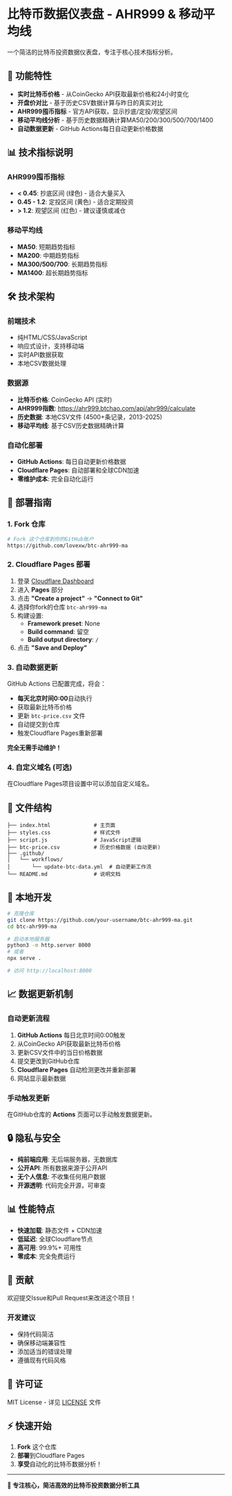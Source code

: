 # 比特币数据仪表盘 - AHR999 & 移动平均线

一个简洁的比特币投资数据仪表盘，专注于核心技术指标分析。

## 🚀 功能特性

- **实时比特币价格** - 从CoinGecko API获取最新价格和24小时变化
- **开盘价对比** - 基于历史CSV数据计算与昨日的真实对比
- **AHR999囤币指标** - 官方API获取，显示抄底/定投/观望区间
- **移动平均线分析** - 基于历史数据精确计算MA50/200/300/500/700/1400
- **自动数据更新** - GitHub Actions每日自动更新价格数据

## 📊 技术指标说明

### AHR999囤币指标
- **< 0.45**: 抄底区间 (绿色) - 适合大量买入
- **0.45 - 1.2**: 定投区间 (黄色) - 适合定期投资
- **> 1.2**: 观望区间 (红色) - 建议谨慎或减仓

### 移动平均线
- **MA50**: 短期趋势指标
- **MA200**: 中期趋势指标  
- **MA300/500/700**: 长期趋势指标
- **MA1400**: 超长期趋势指标

## 🛠 技术架构

### 前端技术
- 纯HTML/CSS/JavaScript
- 响应式设计，支持移动端
- 实时API数据获取
- 本地CSV数据处理

### 数据源
- **比特币价格**: CoinGecko API (实时)
- **AHR999指数**: https://ahr999.btchao.com/api/ahr999/calculate
- **历史数据**: 本地CSV文件 (4500+条记录，2013-2025)
- **移动平均线**: 基于CSV历史数据精确计算

### 自动化部署
- **GitHub Actions**: 每日自动更新价格数据
- **Cloudflare Pages**: 自动部署和全球CDN加速
- **零维护成本**: 完全自动化运行

## 🚀 部署指南

### 1. Fork 仓库
```bash
# Fork 这个仓库到你的GitHub账户
https://github.com/lovexw/btc-ahr999-ma
```

### 2. Cloudflare Pages 部署
1. 登录 [Cloudflare Dashboard](https://dash.cloudflare.com/)
2. 进入 **Pages** 部分
3. 点击 **"Create a project"** → **"Connect to Git"**
4. 选择你fork的仓库 `btc-ahr999-ma`
5. 构建设置:
   - **Framework preset**: None
   - **Build command**: 留空
   - **Build output directory**: `/`
6. 点击 **"Save and Deploy"**

### 3. 自动数据更新
GitHub Actions 已配置完成，将会：
- **每天北京时间0:00**自动执行
- 获取最新比特币价格
- 更新 `btc-price.csv` 文件
- 自动提交到仓库
- 触发Cloudflare Pages重新部署

**完全无需手动维护！**

### 4. 自定义域名 (可选)
在Cloudflare Pages项目设置中可以添加自定义域名。

## 📁 文件结构

```
├── index.html              # 主页面
├── styles.css              # 样式文件
├── script.js               # JavaScript逻辑
├── btc-price.csv           # 历史价格数据 (自动更新)
├── .github/
│   └── workflows/
│       └── update-btc-data.yml  # 自动更新工作流
└── README.md               # 说明文档
```

## 🔧 本地开发

```bash
# 克隆仓库
git clone https://github.com/your-username/btc-ahr999-ma.git
cd btc-ahr999-ma

# 启动本地服务器
python3 -m http.server 8000
# 或者
npx serve .

# 访问 http://localhost:8000
```

## 📈 数据更新机制

### 自动更新流程
1. **GitHub Actions** 每日北京时间0:00触发
2. 从CoinGecko API获取最新比特币价格
3. 更新CSV文件中的当日价格数据
4. 提交更改到GitHub仓库
5. **Cloudflare Pages** 自动检测更改并重新部署
6. 网站显示最新数据

### 手动触发更新
在GitHub仓库的 **Actions** 页面可以手动触发数据更新。

## 🔒 隐私与安全

- **纯前端应用**: 无后端服务器，无数据库
- **公开API**: 所有数据来源于公开API
- **无个人信息**: 不收集任何用户数据
- **开源透明**: 代码完全开源，可审查

## 📊 性能特点

- **快速加载**: 静态文件 + CDN加速
- **低延迟**: 全球Cloudflare节点
- **高可用**: 99.9%+ 可用性
- **零成本**: 完全免费运行

## 🤝 贡献

欢迎提交Issue和Pull Request来改进这个项目！

### 开发建议
- 保持代码简洁
- 确保移动端兼容性
- 添加适当的错误处理
- 遵循现有代码风格

## 📄 许可证

MIT License - 详见 [LICENSE](LICENSE) 文件

## ⚡ 快速开始

1. **Fork** 这个仓库
2. **部署**到Cloudflare Pages  
3. **享受**自动化的比特币数据分析！

---

**🎯 专注核心，简洁高效的比特币投资数据分析工具**